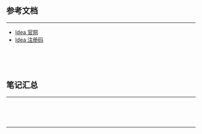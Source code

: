 ## 参考文档

---

* [Idea 官网](https://www.jetbrains.com/idea/)
* [Idea 注册码](http://idea.lanyus.com/)



<br/><br/><br/>



## 笔记汇总

---





<br/><br/><br/>

---

